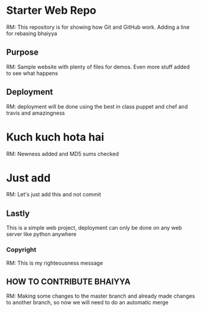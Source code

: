 # Starter Web Repo

RM: This repository is for showing how Git and GitHub work. Adding a line for rebasing bhaiyya

## Purpose

RM: Sample website with plenty of files for demos. Even more stuff added to see what happens

## Deployment

RM: deployment will be done using the best in class puppet and chef and travis and amazingness

# Kuch kuch hota hai

RM: Newness added and MD5 sums checked

# Just add

RM: Let's just add this and not commit

## Lastly

This is a simple web project, deployment can only be done on any web server like python anywhere

### Copyright

RM: This is my righteousness message

## HOW TO CONTRIBUTE BHAIYYA

RM: Making some changes to the master branch and already made changes to another branch, so now we will need to do an automatic merge
